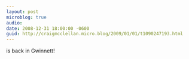 ```yaml
---
layout: post
microblog: true
audio: 
date: 2008-12-31 18:00:00 -0600
guid: http://craigmcclellan.micro.blog/2009/01/01/t1090247193.html
---
```

is back in Gwinnett!
